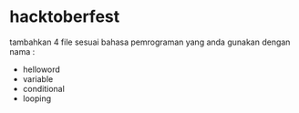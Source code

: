 # hacktoberfest
tambahkan 4 file sesuai bahasa pemrograman yang anda gunakan dengan nama : 
 <ul>
    <li>helloword</li>
    <li>variable</li>
    <li>conditional</li>
    <li>looping</li>
  </ul>

